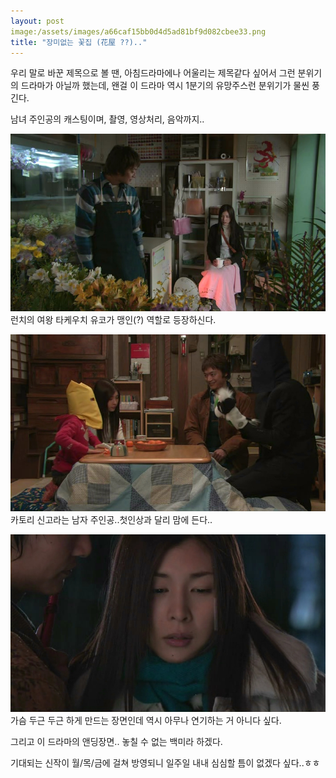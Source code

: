 ```yaml
---
layout: post
image:/assets/images/a66caf15bb0d4d5ad81bf9d082cbee33.png
title: "장미없는 꽃집 (花屋 ??).."
---
```


우리 말로 바꾼 제목으로 볼 땐, 아침드라마에나 어울리는 제목같다 싶어서 그런 분위기의 드라마가 아닐까 했는데, 왠걸 이 드라마 역시 1분기의 유망주스런 분위기가 물씬 풍긴다.

남녀 주인공의 캐스팅이며, 촬영, 영상처리, 음악까지..

![image](/assets/images/a66caf15bb0d4d5ad81bf9d082cbee33.png)런치의 여왕 타케우치 유코가 맹인(?) 역할로 등장하신다.

![image](/assets/images/dee4575873517a7c2c3d71dc98d6fb81.png)카토리 신고라는 남자 주인공..첫인상과 달리 맘에 든다..

![image](/assets/images/6633ebdb5039f5a8a1a000ecd93f9fac.png)가슴 두근 두근 하게 만드는 장면인데 역시 아무나 연기하는 거 아니다 싶다.


그리고 이 드라마의 앤딩장면.. 놓칠 수 없는 백미라 하겠다.

기대되는 신작이 월/목/금에 걸쳐 방영되니 일주일 내내 심심할 틈이 없겠다 싶다..ㅎㅎ





